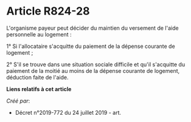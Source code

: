 # Article R824-28

L'organisme payeur peut décider du maintien du versement de l'aide personnelle au logement :

1° Si l'allocataire s'acquitte du paiement de la dépense courante de logement ;

2° S'il se trouve dans une situation sociale difficile et qu'il s'acquitte du paiement de la moitié au moins de la dépense
courante de logement, déduction faite de l'aide.

**Liens relatifs à cet article**

_Créé par_:

  - Décret n°2019-772 du 24 juillet 2019 - art.
